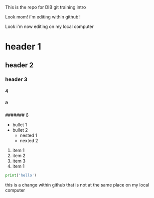 This is the repo for DIB git training intro

Look mom! i'm editing within github!

Look i'm now editing on my local computer

# header 1
## header 2
### header 3
#### 4
##### 5
####### 6

- bullet 1
- bullet 2
    - nested 1
    - nexted 2

1. item 1
2. item 2
1. item 3
1. item 1

```python
print('hello')
```

this is a change within github that is not at the same place on my local computer
